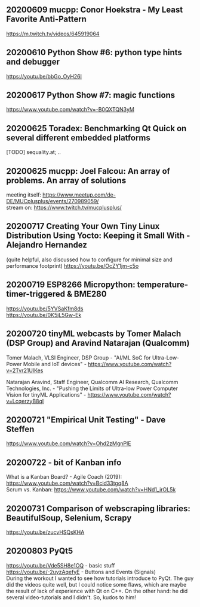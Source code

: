## 20200609 mucpp: Conor Hoekstra - My Least Favorite Anti-Pattern
https://m.twitch.tv/videos/645919064

## 20200610 Python Show #6: python type hints and debugger
https://youtu.be/bbGo_OyH26I

## 20200617 Python Show #7: magic functions
https://www.youtube.com/watch?v=-B0QXTQN3yM

## 20200625 Toradex: Benchmarking Qt Quick on several different embedded platforms
[TODO] sequality.at; ..

## 20200625 mucpp: Joel Falcou: An array of problems. An array of solutions
meeting itself: https://www.meetup.com/de-DE/MUCplusplus/events/270989059/  
stream on: https://www.twitch.tv/mucplusplus/

## 20200717 Creating Your Own Tiny Linux Distribution Using Yocto: Keeping it Small With - Alejandro Hernandez
(quite helpful, also discussed how to configure for minimal size and performance footprint)
https://youtu.be/OcZY1jm-c5o

## 20200719 ESP8266 Micropython: temperature- timer-triggered & BME280
https://youtu.be/5YVSaKfm8ds  
https://youtu.be/0K5jL5Gw-Ek

## 20200720 tinyML webcasts by Tomer Malach (DSP Group) and Aravind Natarajan (Qualcomm)
Tomer Malach, VLSI Engineer, DSP Group - "AI/ML SoC for Ultra-Low-Power Mobile and IoT devices" - https://www.youtube.com/watch?v=2Tvr21UlKes

Natarajan Aravind, Staff Engineer, Qualcomm AI Research, Qualcomm Technologies, Inc. - "Pushing the Limits of Ultra-low Power Computer Vision for tinyML Applications" - https://www.youtube.com/watch?v=LcqerzyB8qI

## 20200721 "Empirical Unit Testing" - Dave Steffen
https://www.youtube.com/watch?v=Ohd2zMgnPlE

## 20200722 - bit of Kanban info
What is a Kanban Board? - Agile Coach (2019): https://www.youtube.com/watch?v=Bcid33tgq8A  
Scrum vs. Kanban:  https://www.youtube.com/watch?v=HNd1_irOL5k

## 20200731 Comparison of webscraping libraries: BeautifulSoup, Selenium, Scrapy
https://youtu.be/zucvHSQsKHA

## 20200803 PyQt5
https://youtu.be/Vde5SH8e1OQ - basic stuff  
https://youtu.be/-2uyzAqefyE - Buttons and Events (Signals)  
During the workout I wanted to see how tutorials introduce to PyQt. The guy did the videos quite well, but I could notice some flaws, which are maybe the result of lack of experience with Qt on C++. On the other hand: he did several video-tutorials and I didn't. So, kudos to him!
